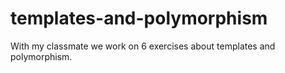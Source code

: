 # templates-and-polymorphism
With my classmate we work on 6 exercises about templates and polymorphism.
